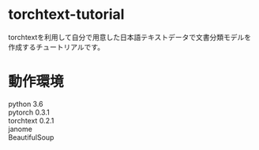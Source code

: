 # torchtext-tutorial
torchtextを利用して自分で用意した日本語テキストデータで文書分類モデルを作成するチュートリアルです。

# 動作環境
python 3.6  
pytorch 0.3.1  
torchtext 0.2.1  
janome  
BeautifulSoup  
